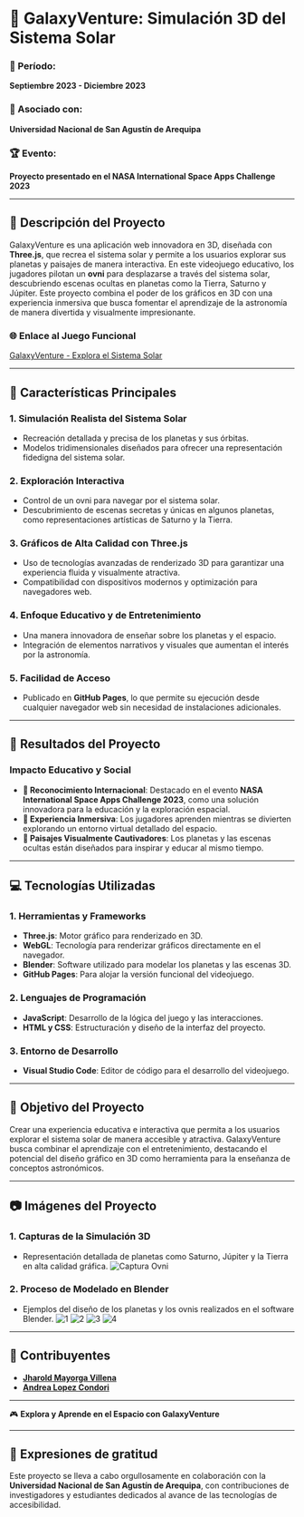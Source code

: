 # 🌌 GalaxyVenture: Simulación 3D del Sistema Solar

### 📅 Período: 
**Septiembre 2023 - Diciembre 2023**

### 🏫 Asociado con: 
**Universidad Nacional de San Agustín de Arequipa**

### 🏆 Evento: 
**Proyecto presentado en el NASA International Space Apps Challenge 2023**

---

## 📝 **Descripción del Proyecto**  
GalaxyVenture es una aplicación web innovadora en 3D, diseñada con **Three.js**, que recrea el sistema solar y permite a los usuarios explorar sus planetas y paisajes de manera interactiva. En este videojuego educativo, los jugadores pilotan un **ovni** para desplazarse a través del sistema solar, descubriendo escenas ocultas en planetas como la Tierra, Saturno y Júpiter. Este proyecto combina el poder de los gráficos en 3D con una experiencia inmersiva que busca fomentar el aprendizaje de la astronomía de manera divertida y visualmente impresionante.

### 🌐 **Enlace al Juego Funcional**  
[GalaxyVenture - Explora el Sistema Solar](https://mayogadev.github.io/GalaxyVenture/)

---

## 🚀 **Características Principales**

### **1. Simulación Realista del Sistema Solar**  
- Recreación detallada y precisa de los planetas y sus órbitas.
- Modelos tridimensionales diseñados para ofrecer una representación fidedigna del sistema solar.

### **2. Exploración Interactiva**  
- Control de un ovni para navegar por el sistema solar.
- Descubrimiento de escenas secretas y únicas en algunos planetas, como representaciones artísticas de Saturno y la Tierra.

### **3. Gráficos de Alta Calidad con Three.js**  
- Uso de tecnologías avanzadas de renderizado 3D para garantizar una experiencia fluida y visualmente atractiva.
- Compatibilidad con dispositivos modernos y optimización para navegadores web.

### **4. Enfoque Educativo y de Entretenimiento**  
- Una manera innovadora de enseñar sobre los planetas y el espacio.
- Integración de elementos narrativos y visuales que aumentan el interés por la astronomía.

### **5. Facilidad de Acceso**  
- Publicado en **GitHub Pages**, lo que permite su ejecución desde cualquier navegador web sin necesidad de instalaciones adicionales.

---

## 🎯 **Resultados del Proyecto**

### **Impacto Educativo y Social**  
- **🏅 Reconocimiento Internacional**: Destacado en el evento **NASA International Space Apps Challenge 2023**, como una solución innovadora para la educación y la exploración espacial.  
- **📌 Experiencia Inmersiva**: Los jugadores aprenden mientras se divierten explorando un entorno virtual detallado del espacio.  
- **🧩 Paisajes Visualmente Cautivadores**: Los planetas y las escenas ocultas están diseñados para inspirar y educar al mismo tiempo.  

---

## 💻 **Tecnologías Utilizadas**

### **1. Herramientas y Frameworks**  
- **Three.js**: Motor gráfico para renderizado en 3D.  
- **WebGL**: Tecnología para renderizar gráficos directamente en el navegador.  
- **Blender**: Software utilizado para modelar los planetas y las escenas 3D.  
- **GitHub Pages**: Para alojar la versión funcional del videojuego.  

### **2. Lenguajes de Programación**  
- **JavaScript**: Desarrollo de la lógica del juego y las interacciones.  
- **HTML y CSS**: Estructuración y diseño de la interfaz del proyecto.  

### **3. Entorno de Desarrollo**  
- **Visual Studio Code**: Editor de código para el desarrollo del videojuego.  

---

## 🌟 **Objetivo del Proyecto**  
Crear una experiencia educativa e interactiva que permita a los usuarios explorar el sistema solar de manera accesible y atractiva. GalaxyVenture busca combinar el aprendizaje con el entretenimiento, destacando el potencial del diseño gráfico en 3D como herramienta para la enseñanza de conceptos astronómicos.

---

## 📷 **Imágenes del Proyecto**

### **1. Capturas de la Simulación 3D**  
- Representación detallada de planetas como Saturno, Júpiter y la Tierra en alta calidad gráfica.
![Captura Ovni](https://github.com/user-attachments/assets/88269148-92ad-4c62-a1c8-c35b4fa78f3f)

### **2. Proceso de Modelado en Blender**  
- Ejemplos del diseño de los planetas y los ovnis realizados en el software Blender.
![1](https://github.com/user-attachments/assets/948aeaab-77d4-45e9-a939-1d449ca11782)
![2](https://github.com/user-attachments/assets/dded9f35-1058-418d-befb-82667bc53bfd)
![3](https://github.com/user-attachments/assets/43b0874d-a958-4612-87ef-53dc01a199e0)
![4](https://github.com/user-attachments/assets/aaf094d5-a2e2-4aa1-b958-cb569e6b3b32)

---

## 👥 **Contribuyentes**

- **[Jharold Mayorga Villena](https://github.com/MayogaDev)**  
- **[Andrea Lopez Condori](https://github.com/andrealopezco20)**  

---

🎮 **Explora y Aprende en el Espacio con GalaxyVenture**

---

## 👥 **Expresiones de gratitud**  
Este proyecto se lleva a cabo orgullosamente en colaboración con la **Universidad Nacional de San Agustín de Arequipa**, con contribuciones de investigadores y estudiantes dedicados al avance de las tecnologías de accesibilidad.
